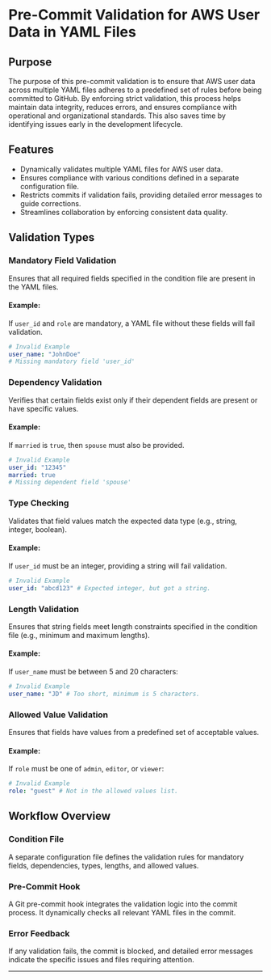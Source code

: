# Pre-Commit Validation for AWS User Data in YAML Files

## Purpose
The purpose of this pre-commit validation is to ensure that AWS user data across multiple YAML files adheres to a predefined set of rules before being committed to GitHub. By enforcing strict validation, this process helps maintain data integrity, reduces errors, and ensures compliance with operational and organizational standards. This also saves time by identifying issues early in the development lifecycle.

## Features
- Dynamically validates multiple YAML files for AWS user data.
- Ensures compliance with various conditions defined in a separate configuration file.
- Restricts commits if validation fails, providing detailed error messages to guide corrections.
- Streamlines collaboration by enforcing consistent data quality.

## Validation Types

### Mandatory Field Validation
Ensures that all required fields specified in the condition file are present in the YAML files.

#### Example:
If `user_id` and `role` are mandatory, a YAML file without these fields will fail validation.
```yaml
# Invalid Example
user_name: "JohnDoe"
# Missing mandatory field 'user_id'
```

### Dependency Validation
Verifies that certain fields exist only if their dependent fields are present or have specific values.

#### Example:
If `married` is `true`, then `spouse` must also be provided.
```yaml
# Invalid Example
user_id: "12345"
married: true
# Missing dependent field 'spouse'
```

### Type Checking
Validates that field values match the expected data type (e.g., string, integer, boolean).

#### Example:
If `user_id` must be an integer, providing a string will fail validation.
```yaml
# Invalid Example
user_id: "abcd123" # Expected integer, but got a string.
```

### Length Validation
Ensures that string fields meet length constraints specified in the condition file (e.g., minimum and maximum lengths).

#### Example:
If `user_name` must be between 5 and 20 characters:
```yaml
# Invalid Example
user_name: "JD" # Too short, minimum is 5 characters.
```

### Allowed Value Validation
Ensures that fields have values from a predefined set of acceptable values.

#### Example:
If `role` must be one of `admin`, `editor`, or `viewer`:
```yaml
# Invalid Example
role: "guest" # Not in the allowed values list.
```

## Workflow Overview

### Condition File
A separate configuration file defines the validation rules for mandatory fields, dependencies, types, lengths, and allowed values.

### Pre-Commit Hook
A Git pre-commit hook integrates the validation logic into the commit process. It dynamically checks all relevant YAML files in the commit.

### Error Feedback
If any validation fails, the commit is blocked, and detailed error messages indicate the specific issues and files requiring attention.

---
